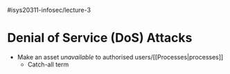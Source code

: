 #isys20311-infosec/lecture-3 
# Denial of Service (DoS) Attacks

- Make an asset *unavailable* to authorised users/[[Processes|processes]]
	- Catch-all term